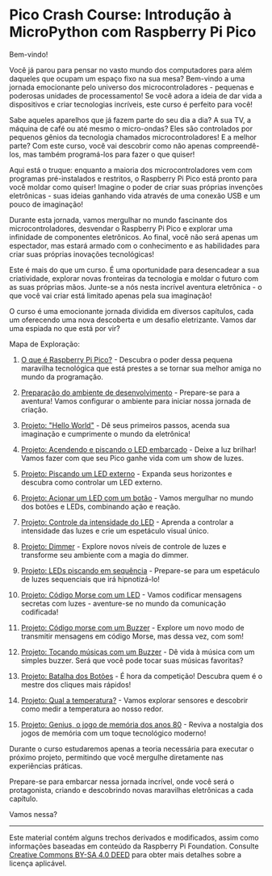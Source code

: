 # Pico Crash Course: Introdução à MicroPython com Raspberry Pi Pico

Bem-vindo!

Você já parou para pensar no vasto mundo dos computadores para além daqueles que ocupam um espaço fixo na sua mesa? Bem-vindo a uma jornada emocionante pelo universo dos microcontroladores - pequenas e poderosas unidades de processamento! Se você adora a ideia de dar vida a dispositivos e criar tecnologias incríveis, este curso é perfeito para você!

Sabe aqueles aparelhos que já fazem parte do seu dia a dia? A sua TV, a máquina de café ou até mesmo o micro-ondas? Eles são controlados por pequenos gênios da tecnologia chamados microcontroladores! E a melhor parte? Com este curso, você vai descobrir como não apenas compreendê-los, mas também programá-los para fazer o que quiser!

Aqui está o truque: enquanto a maioria dos microcontroladores vem com programas pré-instalados e restritos, o Raspberry Pi Pico está pronto para você moldar como quiser! Imagine o poder de criar suas próprias invenções eletrônicas - suas ideias ganhando vida através de uma conexão USB e um pouco de imaginação!

Durante esta jornada, vamos mergulhar no mundo fascinante dos microcontroladores, desvendar o Raspberry Pi Pico e explorar uma infinidade de componentes eletrônicos. Ao final, você não será apenas um espectador, mas estará armado com o conhecimento e as habilidades para criar suas próprias inovações tecnológicas!

Este é mais do que um curso. É uma oportunidade para desencadear a sua criatividade, explorar novas fronteiras da tecnologia e moldar o futuro com as suas próprias mãos. Junte-se a nós nesta incrível aventura eletrônica - o que você vai criar está limitado apenas pela sua imaginação! 

O curso é uma emocionante jornada dividida em diversos capítulos, cada um oferecendo uma nova descoberta e um desafio eletrizante. Vamos dar uma espiada no que está por vir?

Mapa de Exploração:

1. [O que é Raspberry Pi Pico?](/Documentation/what-is-pico.md) - Descubra o poder dessa pequena maravilha tecnológica que está prestes a se tornar sua melhor amiga no mundo da programação.

2. [Preparação do ambiente de desenvolvimento](/Documentation/environment-setup.md) - Prepare-se para a aventura! Vamos configurar o ambiente para iniciar nossa jornada de criação.

3. [Projeto: "Hello World"](/Documentation/hello-world.md) - Dê seus primeiros passos, acenda sua imaginação e cumprimente o mundo da eletrônica!

4. [Projeto: Acendendo e piscando o LED embarcado](/Documentation/blinking-onboard-led.md) - Deixe a luz brilhar! Vamos fazer com que seu Pico ganhe vida com um show de luzes.

5. [Projeto: Piscando um LED externo](/Documentation/blinking-external-led.md) - Expanda seus horizontes e descubra como controlar um LED externo.

6. [Projeto: Acionar um LED com um botão](/Documentation/led-push-button.md) - Vamos mergulhar no mundo dos botões e LEDs, combinando ação e reação.

7. [Projeto: Controle da intensidade do LED](/Documentation/pulsing-led.md) - Aprenda a controlar a intensidade das luzes e crie um espetáculo visual único.

8. [Projeto: Dimmer](/Documentation/dimmer.md) - Explore novos níveis de controle de luzes e transforme seu ambiente com a magia do dimmer.

9. [Projeto: LEDs piscando em sequência](/Documentation/sequencing-leds.md) - Prepare-se para um espetáculo de luzes sequenciais que irá hipnotizá-lo!

10. [Projeto: Código Morse com um LED](/Documentation/morse-led.md) - Vamos codificar mensagens secretas com luzes - aventure-se no mundo da comunicação codificada!

11. [Projeto: Código morse com um Buzzer](/Documentation/morse-buzzer.md) - Explore um novo modo de transmitir mensagens em código Morse, mas dessa vez, com som!

12. [Projeto: Tocando músicas com um Buzzer](/Documentation/music-buzzer.md) - Dê vida à música com um simples buzzer. Será que você pode tocar suas músicas favoritas?

13. [Projeto: Batalha dos Botões](/Documentation/button-battle.md) - É hora da competição! Descubra quem é o mestre dos cliques mais rápidos!

14. [Projeto: Qual a temperatura?](/Documentation/temperature.md) - Vamos explorar sensores e descobrir como medir a temperatura ao nosso redor.

15. [Projeto: Genius, o jogo de memória dos anos 80](/Documentation/genius.md) - Reviva a nostalgia dos jogos de memória com um toque tecnológico moderno!

Durante o curso estudaremos apenas a teoria necessária para executar o próximo projeto, permitindo que você mergulhe diretamente nas experiências práticas. 

Prepare-se para embarcar nessa jornada incrível, onde você será o protagonista, criando e descobrindo novas maravilhas eletrônicas a cada capítulo. 

Vamos nessa? 

*****

Este material contém alguns trechos derivados e modificados, assim como informações baseadas em conteúdo da Raspberry Pi Foundation. Consulte [Creative Commons BY-SA 4.0 DEED](https://creativecommons.org/licenses/by-sa/4.0/) para obter mais detalhes sobre a licença aplicável.
